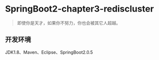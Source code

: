 # SpringBoot2-chapter3-rediscluster

> 即使你是天才，如果你不努力，你也会被其它人超越。


## 开发环境

JDK1.8、Maven、Eclipse、SpringBoot2.0.5